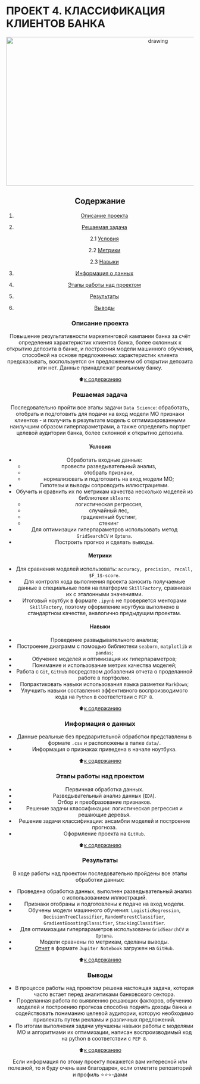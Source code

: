 # **ПРОЕКТ 4. КЛАССИФИКАЦИЯ КЛИЕНТОВ БАНКА**

<center> <img src = https://media.baamboozle.com/uploads/images/394336/1641713500_2692709.jpeg alt="drawing" style="width: 800px; height:400px;" </center>

## **Содержание**

1. [Описание проекта](https://github.com/Licharg/SkillFactory/blob/master/Projects/Project_4/README.md#Описание-проекта)  
2. [Решаемая задача](https://github.com/Licharg/SkillFactory/blob/master/Projects/Project_4/README.md#Решаемая-задача)

    2.1 [Условия](https://github.com/Licharg/SkillFactory/blob/master/Projects/Project_4/README.md#Условия)

    2.2 [Метрики](https://github.com/Licharg/SkillFactory/blob/master/Projects/Project_4/README.md#Метрики)

    2.3 [Навыки](https://github.com/Licharg/SkillFactory/blob/master/Projects/Project_4/README.md#Навыки)

3. [Информация о данных](https://github.com/Licharg/SkillFactory/blob/master/Projects/Project_4/README.md#Информация-о-данных)  
4. [Этапы работы над проектом](https://github.com/Licharg/SkillFactory/blob/master/Projects/Project_4/README.md#Этапы-работы-над-проектом)  
5. [Результаты](https://github.com/Licharg/SkillFactory/blob/master/Projects/Project_4/README.md#Результаты)
6. [Выводы](https://github.com/Licharg/SkillFactory/blob/master/Projects/Project_4/README.md#Выводы)

### **Описание проекта**

Повышение результативности маркетинговой кампании банка за счёт определения характеристик клиентов банка, более склонных к открытию депозита в банке, и построения модели машинного обучения, способной на основе предложенных характеристик клиента предсказывать, воспользуется он предложением об открытии депозита или нет. Данные принадлежат реальному банку.

:arrow_up:[к содержанию](https://github.com/Licharg/SkillFactory/blob/master/Projects/Project_4/README.md#Содержание)

### **Решаемая задача**

Последовательно пройти все этапы задачи `Data Science`: обработать, отобрать и подготовить для подачи на вход модели МО признаки клиентов - и получить в результате модель с оптимизированными наилучшим образом гиперпараметрами, а также определить портрет целевой аудитории банка, более склонной к открытию депозита.

#### **Условия**

- Обработать входные данные:
  - провести разведывательный анализ,
  - отобрать признаки,
  - нормализовать и подготовить на вход модели МО;
- Гипотезы и выводы сопроводить иллюстрациями.  
- Обучить и сравнить их по метрикам качества несколько моделей из библиотеки `sklearn`:
  - логистическая регрессия,
  - случайный лес,
  - градиентный бустинг,
  - стекинг
- Для оптимизации гиперпараметров использовать метод `GridSearchCV` и `Optuna`.  
- Построить прогноз и сделать выводы.  

#### **Метрики**

- Для сравнения моделей использовать: `accuracy, precision, recall, $F_1$-score`.  
- Для контроля хода выполнения проекта заносить получаемые данные в специальные поля на платформе `SkillFactory`, сравнивая их с эталонными значениями.
- Итоговый ноутбук в формате `.ipynb` не проверяется менторами `SkillFactory`, поэтому оформление ноутбука выполнено в стандартном качестве, аналогично предыдущим проектам.

#### **Навыки**

- Проведение развыдывательного анализа;  
- Построение диаграмм с помощью библиотеки `seaborn`, `matplotlib` и `pandas`;
- Обучение моделей и оптимизация их гиперпараметров;  
- Понимание и использование метрик качества моделей;
- Работа с `Git`, `GitHub` посредством добавления отчета о проделанной работе в портфолио.
- Попрактиковать навыки использования языка разметки `MarkDown`;  
- Улучшить навыки составления эффективного воспроизводимого кода на `Python` в соответствии с `PEP 8`.

:arrow_up:[к содержанию](https://github.com/Licharg/SkillFactory/blob/master/Projects/Project_4/README.md#Содержание)

### **Информация о данных**

- Данные реальные без предварительной обработки представлены в формате `.csv` и расположены в папке `data/`.  
- Информация о признаках приведена в начале ноутбука.  
  
:arrow_up:[к содержанию](https://github.com/Licharg/SkillFactory/blob/master/Projects/Project_4/README.md#Содержание)

### **Этапы работы над проектом**

- Первичная обработка данных.  
- Разведывательный анализ данных (`EDA`).  
- Отбор и преобразование признаков.  
- Решение задачи классификации: логистическая регрессия и решающие деревья.  
- Решение задачи классификации: ансамбли моделей и построение прогноза.
- Оформление проекта на `GitHub`.  

:arrow_up:[к содержанию](https://github.com/Licharg/SkillFactory/blob/master/Projects/Project_4/README.md#Содержание)

### **Результаты**

В ходе работы над проектом последовательно пройдены все этапы обработки данных:

- Проведена обработка данных, выполнен разведывательный анализ с использованием иллюстраций.  
- Признаки отобраны и подготовлены к подаче на вход модели.  
- Обучены модели машинного обучения: `LogisticRegression`, `DecisionTreeClassifier`, `RandomForestClassifier`, `GradientBoostingClassifier`, `StackingClassifier`.  
- Для оптимизации гиперпараметров использованы `GridSearchCV` и `Optuna`.  
- Модели сравнены по метрикам, сделаны выводы.
- [Отчет](https://github.com/Licharg/SkillFactory/blob/master/Projects/Project_4/Project-4_Bank_client_classification.ipynb) в формате `Jupiter Notebook` загружен на `GitHub`.

:arrow_up:[к содержанию](https://github.com/Licharg/SkillFactory/blob/master/Projects/Project_4/README.md#Содержание)

### **Выводы**

- В процессе работы над проектом решена настоящая задача, которая часто встает перед аналитиками банковского сектора.  
- Проделанная работа по выявлению решающих факторов, обучению моделей и построению прогноза способна поднять доходы банка и содействовать пониманию целевой аудитории, которую необходимо привлекать путем рекламы и различных предложений.  
- По итогам выполнения задачи улучшены навыки работы с моделями МО и алгоритмами их оптимизации, написан  воспроизводимый код на python в соответствии с `PEP 8`.

:arrow_up:[к содержанию](https://github.com/Licharg/SkillFactory/blob/master/Projects/Project_4/README.md#Содержание)

Если информация по этому проекту покажется вам интересной или полезной, то я буду очень вам благодарен, если отметите репозиторий и профиль ⭐️⭐️⭐️-дами
